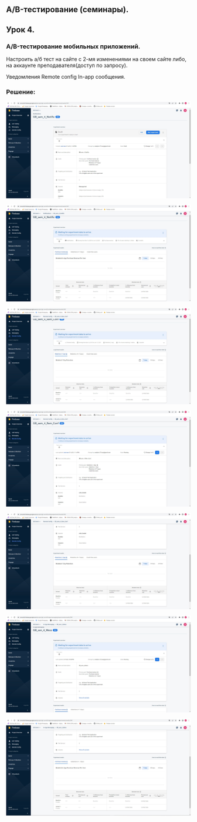 ## A/B-тестирование (семинары).
## Урок 4.
### A/B-тестирование мобильных приложений.

Настроить а/б тест на сайте с 2-мя изменениями на своем сайте либо,
на аккаунте преподавателя(доступ по запросу).

Уведомления
Remote config
In-app сообщения.

### Решение:

![](1_Notific_1.jpg)

![](1_Notific_2.jpg)

![](2_Rem_Conf_1.jpg)

![](2_Rem_Conf_2.jpg)

![](2_Rem_Conf_3.jpg)

![](3_Mess_1.jpg)

![](3_Mess_2.jpg)

